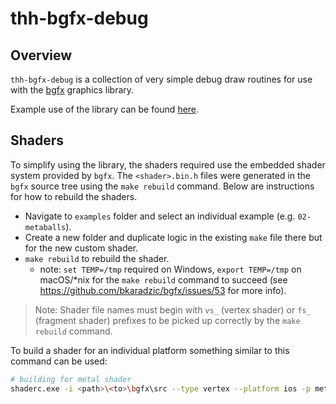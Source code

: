 # thh-bgfx-debug

## Overview

`thh-bgfx-debug` is a collection of very simple debug draw routines for use with the [bgfx](https://github.com/bkaradzic/bgfx) graphics library.

Example use of the library can be found [here](https://github.com/pr0g/sdl-bgfx-imgui-as_1d-nonlinear-transformations).

## Shaders

To simplify using the library, the shaders required use the embedded shader system provided by `bgfx`. The `<shader>.bin.h` files were generated in the `bgfx` source tree using the `make rebuild` command. Below are instructions for how to rebuild the shaders.

- Navigate to `examples` folder and select an individual example (e.g. `02-metaballs`).
- Create a new folder and duplicate logic in the existing `make` file there but for the new custom shader.
- `make rebuild` to rebuild the shader.
  - note: `set TEMP=/tmp` required on Windows, `export TEMP=/tmp` on macOS/*nix for the `make rebuild` command to succeed (see https://github.com/bkaradzic/bgfx/issues/53 for more info).

> Note: Shader file names must begin with `vs_` (vertex shader) or `fs_` (fragment shader) prefixes to be picked up correctly by the `make rebuild` command.

To build a shader for an individual platform something similar to this command can be used:

```bash
# building for metal shader
shaderc.exe -i <path>\<to>\bgfx\src --type vertex --platform ios -p metal -O 3 -f <path>\<to>\bgfx\examples\02-metaballs\vs_metaballs.sc -o vs_metaballs_temp.bin.h --bin2c vs_metaballs_mtl
```
